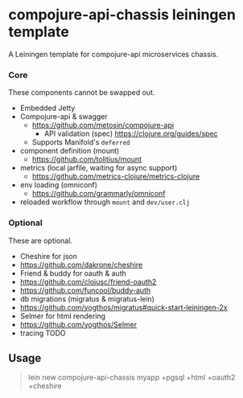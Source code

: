# compojure-api-chassis leiningen template

A Leiningen template for compojure-api microservices chassis.

### Core

These components cannot be swapped out.

* Embedded Jetty
* Compojure-api & swagger 
  * https://github.com/metosin/compojure-api
    * API validation (spec) https://clojure.org/guides/spec
  * Supports Manifold's `deferred`
* component definition (mount) 
  * https://github.com/tolitius/mount
* metrics (local jarfile, waiting for async support) 
  * https://github.com/metrics-clojure/metrics-clojure
* env loading (omniconf) 
  * https://github.com/grammarly/omniconf
* reloaded workflow through `mount` and `dev/user.clj`   
  
### Optional

These are optional. 

* Cheshire for json
 * https://github.com/dakrone/cheshire
* Friend & buddy for oauth & auth
 * https://github.com/clojusc/friend-oauth2
 * https://github.com/funcool/buddy-auth
* db migrations (migratus & migratus-lein)
 * https://github.com/yogthos/migratus#quick-start-leiningen-2x
* Selmer for html rendering
 * https://github.com/yogthos/Selmer
* tracing TODO

## Usage

> lein new compojure-api-chassis myapp +pgsql +html +oauth2 +cheshire

